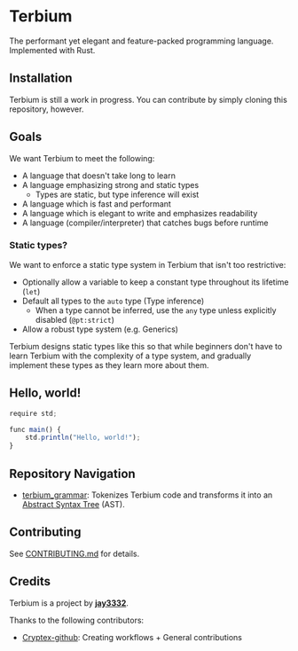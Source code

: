 # Terbium
The performant yet elegant and feature-packed programming language. Implemented with Rust.

## Installation
Terbium is still a work in progress. You can contribute by simply cloning this repository, however.

## Goals
We want Terbium to meet the following:

- A language that doesn't take long to learn
- A language emphasizing strong and static types
  - Types are static, but type inference will exist
- A language which is fast and performant
- A language which is elegant to write and emphasizes readability
- A language (compiler/interpreter) that catches bugs before runtime

### Static types?
We want to enforce a static type system in Terbium that isn't too restrictive:

- Optionally allow a variable to keep a constant type throughout its lifetime (`let`)
- Default all types to the `auto` type (Type inference)
  - When a type cannot be inferred, use the `any` type unless explicitly disabled (`@pt:strict`)
- Allow a robust type system (e.g. Generics)

Terbium designs static types like this so that while beginners don't have to learn Terbium with
the complexity of a type system, and gradually implement these types as they learn more about them.

## Hello, world!
```ts
require std;

func main() {
    std.println("Hello, world!");
}
```

## Repository Navigation
- [terbium_grammar](https://github.com/TerbiumLang/Terbium/tree/main/terbium_grammar):
  Tokenizes Terbium code and transforms it into an
  [Abstract Syntax Tree](https://en.wikipedia.org/wiki/Abstract_syntax_tree) (AST).

## Contributing
See [CONTRIBUTING.md](https://github.com/TerbiumLang/Terbium/blob/main/CONTRIBUTING.md) for details.

## Credits
Terbium is a project by **[jay3332](https://github.com/jay3332)**.

Thanks to the following contributors:
- [Cryptex-github](https://github.com/Cryptex-github): Creating workflows + General contributions
